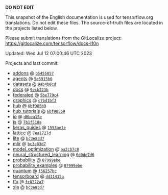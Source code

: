 __DO NOT EDIT__

This snapshot of the English documentation is used for tensorflow.org
translations. Do not edit these files. The source-of-truth files are located in
the projects listed below.

Please submit translations from the GitLocalize project: https://gitlocalize.com/tensorflow/docs-l10n

Updated: Wed Jul 12 07:00:46 UTC 2023

Projects and last commit:

- [addons](https://github.com/tensorflow/addons/tree/master/docs) @ <a href='https://github.com/tensorflow/addons/commit/b5455057904ca0c2d135e212005f4cf5d66d15a4'><code>b5455057</code></a>
- [agents](https://github.com/tensorflow/agents/tree/master/docs) @ <a href='https://github.com/tensorflow/agents/commit/5e5915b0a3650a15e82e77af6e37f41a6c744689'><code>5e5915b0</code></a>
- [datasets](https://github.com/tensorflow/datasets/tree/master/docs) @ <a href='https://github.com/tensorflow/datasets/commit/9ab4b0cd92eb280d0e6ef7738bbd69572459e189'><code>9ab4b0cd</code></a>
- [docs](https://github.com/tensorflow/docs/tree/master/site/en) @ <a href='https://github.com/tensorflow/docs/commit/9ecb223ba8b830ee1c336fc8378af2282cc8be17'><code>9ecb223b</code></a>
- [federated](https://github.com/tensorflow/federated/tree/main/docs) @ <a href='https://github.com/tensorflow/federated/commit/5be779c4f3f7278eefda2a635876b46fe8acb887'><code>5be779c4</code></a>
- [graphics](https://github.com/tensorflow/graphics/tree/master/tensorflow_graphics/g3doc) @ <a href='https://github.com/tensorflow/graphics/commit/c7bd1bf35afb9f20c73404773d3ad9c989f947b0'><code>c7bd1bf3</code></a>
- [hub](https://github.com/tensorflow/hub/tree/master/docs) @ <a href='https://github.com/tensorflow/hub/commit/6bf985b90b09024d25d5e5d7e783f21e3fdc926c'><code>6bf985b9</code></a>
- [hub_tutorials](https://github.com/tensorflow/hub/tree/master/examples/colab) @ <a href='https://github.com/tensorflow/hub/commit/6bf985b90b09024d25d5e5d7e783f21e3fdc926c'><code>6bf985b9</code></a>
- [io](https://github.com/tensorflow/io/tree/master/docs) @ <a href='https://github.com/tensorflow/io/commit/d0bea15e20af4ed8e8f0e3776d4b23fd12029b38'><code>d0bea15e</code></a>
- [js](https://github.com/tensorflow/tfjs-website/tree/master/docs) @ <a href='https://github.com/tensorflow/tfjs-website/commit/7b1f510a18c1284393c9753f589d02966a796894'><code>7b1f510a</code></a>
- [keras_guides](https://github.com/tensorflow/docs/tree/snapshot-keras/site/en/guide/keras) @ <a href='https://github.com/tensorflow/docs/commit/1553ae1e4a149be71703e2ee60173b3d1e0e8c00'><code>1553ae1e</code></a>
- [lattice](https://github.com/tensorflow/lattice/tree/master/docs) @ <a href='https://github.com/tensorflow/lattice/commit/7ea1727de1e0309eb324296bc445e0bf5c5c6d74'><code>7ea1727d</code></a>
- [lite](https://github.com/tensorflow/tensorflow/tree/master/tensorflow/lite/g3doc) @ <a href='https://github.com/tensorflow/tensorflow/commit/bc3e83d7a2edcf8ef7a7d0d84b14a9b0f4aa6daf'><code>bc3e83d7</code></a>
- [mlir](https://github.com/tensorflow/tensorflow/tree/master/tensorflow/compiler/mlir/g3doc) @ <a href='https://github.com/tensorflow/tensorflow/commit/bc3e83d7a2edcf8ef7a7d0d84b14a9b0f4aa6daf'><code>bc3e83d7</code></a>
- [model_optimization](https://github.com/tensorflow/model-optimization/tree/master/tensorflow_model_optimization/g3doc) @ <a href='https://github.com/tensorflow/model-optimization/commit/aa2cb7c875affcdcf0006d244ebc1adf8c82862c'><code>aa2cb7c8</code></a>
- [neural_structured_learning](https://github.com/tensorflow/neural-structured-learning/tree/master/g3doc) @ <a href='https://github.com/tensorflow/neural-structured-learning/commit/6d0de7d6ccbe12c109063e56417943353cee3e36'><code>6d0de7d6</code></a>
- [probability](https://github.com/tensorflow/probability/tree/main/tensorflow_probability/g3doc) @ <a href='https://github.com/tensorflow/probability/commit/87999ebeed8bbb07f9b33dbd6f9003cf24dd67c5'><code>87999ebe</code></a>
- [probability_examples](https://github.com/tensorflow/probability/tree/main/tensorflow_probability/examples/jupyter_notebooks) @ <a href='https://github.com/tensorflow/probability/commit/87999ebeed8bbb07f9b33dbd6f9003cf24dd67c5'><code>87999ebe</code></a>
- [quantum](https://github.com/tensorflow/quantum/tree/master/docs) @ <a href='https://github.com/tensorflow/quantum/commit/f56257bceb988b743790e1e480eac76fd036d4ff'><code>f56257bc</code></a>
- [tensorboard](https://github.com/tensorflow/tensorboard/tree/master/docs) @ <a href='https://github.com/tensorflow/tensorboard/commit/dd31415a9d0b407565a783019a25b6d2f22f2173'><code>dd31415a</code></a>
- [tfx](https://github.com/tensorflow/tfx/tree/master/docs) @ <a href='https://github.com/tensorflow/tfx/commit/fc0272a7ad250d0f3ad429bcd659992d69c4bca5'><code>fc0272a7</code></a>
- [xla](https://github.com/tensorflow/tensorflow/tree/master/tensorflow/compiler/xla/g3doc) @ <a href='https://github.com/tensorflow/tensorflow/commit/bc3e83d7a2edcf8ef7a7d0d84b14a9b0f4aa6daf'><code>bc3e83d7</code></a>

